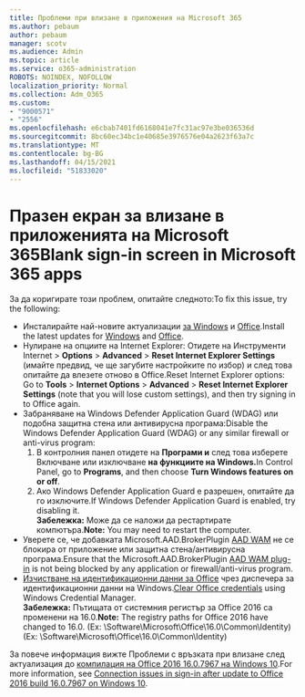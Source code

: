 ```yaml
---
title: Проблеми при влизане в приложения на Microsoft 365
ms.author: pebaum
author: pebaum
manager: scotv
ms.audience: Admin
ms.topic: article
ms.service: o365-administration
ROBOTS: NOINDEX, NOFOLLOW
localization_priority: Normal
ms.collection: Adm_O365
ms.custom:
- "9000571"
- "2556"
ms.openlocfilehash: e6cbab7401fd6168041e7fc31ac97e3be036536d
ms.sourcegitcommit: 8bc60ec34bc1e40685e3976576e04a2623f63a7c
ms.translationtype: MT
ms.contentlocale: bg-BG
ms.lasthandoff: 04/15/2021
ms.locfileid: "51833020"
---
```

# <a name="blank-sign-in-screen-in-microsoft-365-apps"></a><span data-ttu-id="60b3d-102">Празен екран за влизане в приложенията на Microsoft 365</span><span class="sxs-lookup"><span data-stu-id="60b3d-102">Blank sign-in screen in Microsoft 365 apps</span></span>

<span data-ttu-id="60b3d-103">За да коригирате този проблем, опитайте следното:</span><span class="sxs-lookup"><span data-stu-id="60b3d-103">To fix this issue, try the following:</span></span>
- <span data-ttu-id="60b3d-104">Инсталирайте най-новите актуализации [за Windows](https://support.microsoft.com/help/4027667/windows-10-update) и [Office](https://support.office.com/article/update-office-and-your-computer-with-microsoft-update-2ab296f3-7f03-43a2-8e50-46de917611c5).</span><span class="sxs-lookup"><span data-stu-id="60b3d-104">Install the latest updates for [Windows](https://support.microsoft.com/help/4027667/windows-10-update) and [Office](https://support.office.com/article/update-office-and-your-computer-with-microsoft-update-2ab296f3-7f03-43a2-8e50-46de917611c5).</span></span>
- <span data-ttu-id="60b3d-105">Нулиране на опциите на Internet Explorer: Отидете на Инструменти Internet  >  **Options**  >  **Advanced**  >  **Reset Internet Explorer Settings** (имайте предвид, че ще загубите настройките по избор) и след това опитайте да влезете отново в Office.</span><span class="sxs-lookup"><span data-stu-id="60b3d-105">Reset Internet Explorer options: Go to **Tools** > **Internet Options** > **Advanced** > **Reset Internet Explorer Settings** (note that you will lose custom settings), and then try signing in to Office again.</span></span>
- <span data-ttu-id="60b3d-106">Забраняване на Windows Defender Application Guard (WDAG) или подобна защитна стена или антивирусна програма:</span><span class="sxs-lookup"><span data-stu-id="60b3d-106">Disable the Windows Defender Application Guard (WDAG) or any similar firewall or anti-virus program:</span></span>
    1. <span data-ttu-id="60b3d-107">В контролния панел отидете на **Програми и** след това изберете Включване или изключване **на функциите на Windows.**</span><span class="sxs-lookup"><span data-stu-id="60b3d-107">In Control Panel, go to **Programs**, and then choose **Turn Windows features on or off**.</span></span>
    2. <span data-ttu-id="60b3d-108">Ако Windows Defender Application Guard е разрешен, опитайте да го изключите.</span><span class="sxs-lookup"><span data-stu-id="60b3d-108">If Windows Defender Application Guard is enabled, try disabling it.</span></span><br/>
    <span data-ttu-id="60b3d-109">**Забележка:** Може да се наложи да рестартирате компютъра.</span><span class="sxs-lookup"><span data-stu-id="60b3d-109">**Note:** You may need to restart the computer.</span></span>
- <span data-ttu-id="60b3d-110">Уверете се, че добавката Microsoft.AAD.BrokerPlugin [AAD WAM](https://docs.microsoft.com/office365/troubleshoot/administration/connection-issue-when-sign-in-office-2016#symptom-1) не се блокира от приложение или защитна стена/антивирусна програма.</span><span class="sxs-lookup"><span data-stu-id="60b3d-110">Ensure that the Microsoft.AAD.BrokerPlugin [AAD WAM plug-in](https://docs.microsoft.com/office365/troubleshoot/administration/connection-issue-when-sign-in-office-2016#symptom-1) is not being blocked by any application or firewall/anti-virus program.</span></span>
- <span data-ttu-id="60b3d-111">[Изчистване на идентификационни данни за Office](https://docs.microsoft.com/office/troubleshoot/error-messages/another-account-already-signed-in#step-3-clear-cached-credentials-on-the-computer) чрез диспечера за идентификационни данни на Windows.</span><span class="sxs-lookup"><span data-stu-id="60b3d-111">[Clear Office credentials](https://docs.microsoft.com/office/troubleshoot/error-messages/another-account-already-signed-in#step-3-clear-cached-credentials-on-the-computer) using Windows Credential Manager.</span></span><br/>
    <span data-ttu-id="60b3d-112">**Забележка:** Пътищата от системния регистър за Office 2016 са променени на 16.0.</span><span class="sxs-lookup"><span data-stu-id="60b3d-112">**Note:** The registry paths for Office 2016 have changed to 16.0.</span></span> <span data-ttu-id="60b3d-113">(Ex: \Software\Microsoft\Office\16.0\Common\Identity\)</span><span class="sxs-lookup"><span data-stu-id="60b3d-113">(Ex: \Software\Microsoft\Office\16.0\Common\Identity\)</span></span>

<span data-ttu-id="60b3d-114">За повече информация вижте Проблеми с връзката при влизане след актуализация до [компилация на Office 2016 16.0.7967 на Windows 10](https://docs.microsoft.com/office365/troubleshoot/administration/connection-issue-when-sign-in-office-2016).</span><span class="sxs-lookup"><span data-stu-id="60b3d-114">For more information, see [Connection issues in sign-in after update to Office 2016 build 16.0.7967 on Windows 10](https://docs.microsoft.com/office365/troubleshoot/administration/connection-issue-when-sign-in-office-2016).</span></span>